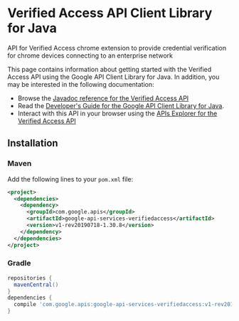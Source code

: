 # Verified Access API Client Library for Java

API for Verified Access chrome extension to provide credential verification for chrome devices connecting to an enterprise network

This page contains information about getting started with the Verified Access API
using the Google API Client Library for Java. In addition, you may be interested
in the following documentation:

* Browse the [Javadoc reference for the Verified Access API][javadoc]
* Read the [Developer's Guide for the Google API Client Library for Java][google-api-client].
* Interact with this API in your browser using the [APIs Explorer for the Verified Access API][api-explorer]

## Installation

### Maven

Add the following lines to your `pom.xml` file:

```xml
<project>
  <dependencies>
    <dependency>
      <groupId>com.google.apis</groupId>
      <artifactId>google-api-services-verifiedaccess</artifactId>
      <version>v1-rev20190718-1.30.8</version>
    </dependency>
  </dependencies>
</project>
```

### Gradle

```gradle
repositories {
  mavenCentral()
}
dependencies {
  compile 'com.google.apis:google-api-services-verifiedaccess:v1-rev20190718-1.30.8'
}
```

[javadoc]: https://googleapis.dev/java/google-api-services-verifiedaccess/latest/index.html
[google-api-client]: https://github.com/googleapis/google-api-java-client/
[api-explorer]: https://developers.google.com/apis-explorer/#p/verifiedaccess/v1/
